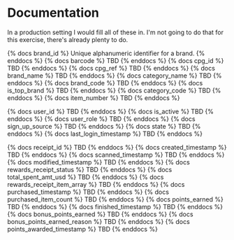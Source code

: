 # Documentation
In a production setting I would fill all of these in. I'm not going to do that for this exercise, there's already plenty to do. 

{% docs brand_id %}
Unique alphanumeric identifier for a brand. 
{% enddocs %}
{% docs barcode %}
TBD
{% enddocs %}
{% docs cpg_id %}
TBD
{% enddocs %}
{% docs cpg_ref %}
TBD
{% enddocs %}
{% docs brand_name %}
TBD
{% enddocs %}
{% docs category_name %}
TBD
{% enddocs %}
{% docs brand_code %}
TBD
{% enddocs %}
{% docs is_top_brand %}
TBD
{% enddocs %}
{% docs category_code %}
TBD
{% enddocs %}
{% docs item_number %}
TBD
{% enddocs %}

{% docs user_id %}
TBD
{% enddocs %}
{% docs is_active %}
TBD
{% enddocs %}
{% docs user_role %}
TBD
{% enddocs %}
{% docs sign_up_source %}
TBD
{% enddocs %}
{% docs state %}
TBD
{% enddocs %}
{% docs last_login_timestamp %}
TBD
{% enddocs %}


{% docs receipt_id %}
TBD 
{% enddocs %}
{% docs created_timestamp %}
TBD 
{% enddocs %}
{% docs scanned_timestamp %}
TBD 
{% enddocs %}
{% docs modified_timestamp %}
TBD 
{% enddocs %}
{% docs rewards_receipt_status %}
TBD 
{% enddocs %}
{% docs total_spent_amt_usd %}
TBD 
{% enddocs %}
{% docs rewards_receipt_item_array %}
TBD 
{% enddocs %}
{% docs purchased_timestamp %}
TBD 
{% enddocs %}
{% docs purchased_item_count %}
TBD 
{% enddocs %}
{% docs points_earned %}
TBD 
{% enddocs %}
{% docs finished_timestamp %}
TBD 
{% enddocs %}
{% docs bonus_points_earned %}
TBD 
{% enddocs %}
{% docs bonus_points_earned_reason %}
TBD 
{% enddocs %}
{% docs points_awarded_timestamp %}
TBD 
{% enddocs %}